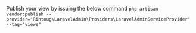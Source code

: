 Publish your view by issuing the below command
```php artisan vendor:publish --provider="Rintoug\LaravelAdmin\Providers\LaravelAdminServiceProvider" --tag="views"```

